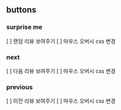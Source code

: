 ## buttons

### surprise me

[ ] 랜덤 리뷰 보여주기
[ ] 마우스 오버시 css 변경

### next

[ ] 다음 리뷰 보여주기
[ ] 마우스 오버시 css 변경

### previous

[ ] 이전 리뷰 보여주기
[ ] 마우스 오버시 css 변경